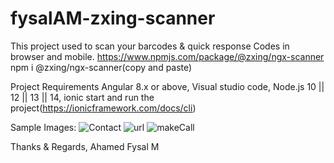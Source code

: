 # fysalAM-zxing-scanner
This project used to scan your barcodes &amp; quick response Codes in browser and mobile.
https://www.npmjs.com/package/@zxing/ngx-scanner
npm i @zxing/ngx-scanner(copy and paste)

Project Requirements
Angular 8.x or above,
Visual studio code,
Node.js 10 || 12 || 13 || 14,
ionic start and run the project(https://ionicframework.com/docs/cli)

Sample Images:
![Contact](https://user-images.githubusercontent.com/75090064/118407786-eac89000-b69f-11eb-9a4e-747fdb1bb3c1.png)
![url](https://user-images.githubusercontent.com/75090064/118407798-f74ce880-b69f-11eb-9eb3-e4330cd2b5ca.png)
![makeCall](https://user-images.githubusercontent.com/75090064/118407810-02077d80-b6a0-11eb-8813-73b4d3a6894c.png)


Thanks & Regards,
Ahamed Fysal M
